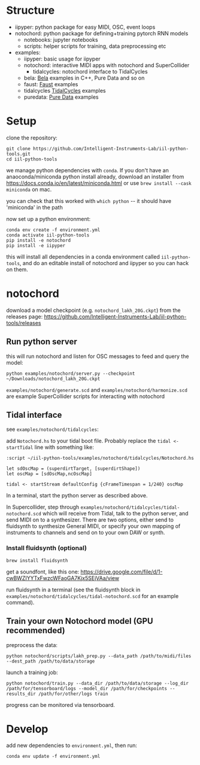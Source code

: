 # Structure

- iipyper: python package for easy MIDI, OSC, event loops
- notochord: python package for defining+training pytorch RNN models
    - notebooks: jupyter notebooks
    - scripts: helper scripts for training, data preprocessing etc
- examples:
    - iipyper: basic usage for iipyper
    - notochord: interactive MIDI apps with notochord and SuperCollider
        - tidalcycles: notochord interface to TidalCycles
    - bela: [Bela](https://bela.io) examples in C++, Pure Data and so on
    - faust: [Faust](https://faustdoc.grame.fr/) examples
    - tidalcycles [TidalCycles](https://tidalcycles.org) examples
    - puredata: [Pure Data](https://puredata.info) examples
<!-- - clients: templates for SuperCollider, Bela (C++), Pure Data, ... -->

# Setup

clone the repository:
```
git clone https://github.com/Intelligent-Instruments-Lab/iil-python-tools.git
cd iil-python-tools
```

we manage python dependencies with `conda`. If you don't have an anaoconda/miniconda python install already, download an installer from https://docs.conda.io/en/latest/miniconda.html or use `brew install --cask miniconda` on mac.

you can check that this worked with `which python` -- it should have 'miniconda' in the path

now set up a python environment:
```
conda env create -f environment.yml
conda activate iil-python-tools
pip install -e notochord
pip install -e iipyper
```
this will install all dependencies in a conda environment called `iil-python-tools`, and do an editable install of notochord and iipyper so you can hack on them.

# notochord
download a model checkpoint (e.g. `notochord_lakh_20G.ckpt`) from the releases page: https://github.com/Intelligent-Instruments-Lab/iil-python-tools/releases

## Run python server
this will run notochord and listen for OSC messages to feed and query the model:
```
python examples/notochord/server.py --checkpoint ~/Downloads/notochord_lakh_20G.ckpt
```

`examples/notochord/generate.scd` and `examples/notochord/harmonize.scd` are example SuperCollider scripts for interacting with notochord

## Tidal interface

see `examples/notochord/tidalcycles`:

add `Notochord.hs` to your tidal boot file. Probably replace the `tidal <- startTidal` line with something like:
```
:script ~/iil-python-tools/examples/notochord/tidalcycles/Notochord.hs

let sdOscMap = (superdirtTarget, [superdirtShape])
let oscMap = [sdOscMap,ncOscMap]

tidal <- startStream defaultConfig {cFrameTimespan = 1/240} oscMap
```

In a terminal, start the python server as described above.

In Supercollider, step through `examples/notochord/tidalcycles/tidal-notochord.scd` which will receive from Tidal, talk to the python server, and send MIDI on to a synthesizer. There are two options, either send to fluidsynth to synthesize General MIDI, or specify your own mapping of instruments to channels and send on to your own DAW or synth.

### Install fluidsynth (optional)
```
brew install fluidsynth
```
get a soundfont, like this one: https://drive.google.com/file/d/1-cwBWZIYYTxFwzcWFaoGA7Kjx5SEjVAa/view

run fluidsynth in a terminal (see the fluidsynth block in `examples/notochord/tidalcycles/tidal-notochord.scd` for an example command).

## Train your own Notochord model (GPU recommended)

preprocess the data:
```
python notochord/scripts/lakh_prep.py --data_path /path/to/midi/files --dest_path /path/to/data/storage
```
launch a training job:
```
python notochord/train.py --data_dir /path/to/data/storage --log_dir /path/for/tensorboard/logs --model_dir /path/for/checkpoints --results_dir /path/for/other/logs train
```
progress can be monitored via tensorboard.

# Develop

add new dependencies to `environment.yml`, then run:
```
conda env update -f environment.yml
```
